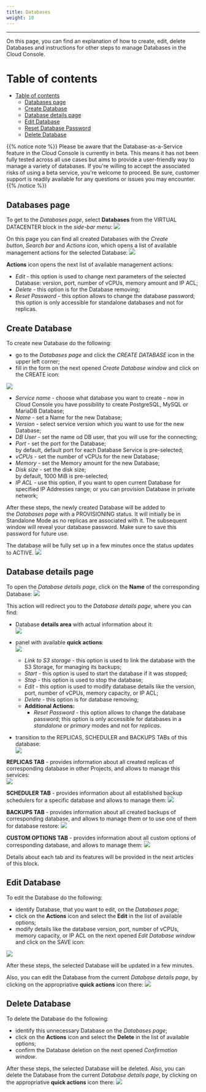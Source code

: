 ```yaml
---
title: Databases
weight: 10
---
```

___
On this page, you can find an explanation of how to create, edit, delete Databases and instructions for other steps to manage Databases in the Cloud Console.

# Table of contents
- [Table of contents](#table-of-contents)
  - [Databases page](#databases-page)
  - [Create Database](#create-database)
  - [Database details page](#database-details-page)
  - [Edit Database](#edit-database)
  - [Reset Database Password](#reset-database-password)
  - [Delete Database](#delete-database)

{{% notice note %}}
Please be aware that the Database-as-a-Service feature in the Cloud Console is currently in beta. This means it has not been fully tested across all use cases but aims to provide a user-friendly way to manage a variety of databases. If you're willing to accept the associated risks of using a beta service, you're welcome to proceed. Be sure, customer support is readily available for any questions or issues you may encounter.   
{{% /notice %}}

## Databases page
To get to the *Databases page*, select **Databases** from the VIRTUAL DATACENTER block in the *side-bar menu*:
![](../../../assets/images/databases/1.png?width=15pc&classes=border,shadow) 

On this page you can find all created Databases with the *Create button*, *Search bar* and *Actions icon*, which opens a list of available management actions for the selected Database:
![](../../../assets/images/databases/2.png?classes=border,shadow)

**Actions** icon opens the next list of available management actions:
- *Edit* - this option is used to change next parameters of the selected Database: version, port, number of vCPUs, memory amount and IP ACL;
- *Delete* - this option is for the Database removing;   
- *Reset Password* - this option allows to change the database password;  
  this option is only accessible for standalone databases and not for replicas.  

## Create Database
To create new Database do the following:
- go to the *Databases page* and click the *CREATE DATABASE* icon in the upper left corner;
- fill in the form on the next opened *Create Database window* and click on the CREATE icon:

![](../../../assets/images/databases/3.png?width=35pc&classes=border,shadow) 
  - *Service name* - choose what database you want to create - now in Cloud Console you have possibility to create PostgreSQL, MySQL or MariaDB Database;  
  - *Name* - set a Name for the new Database;  
  - *Version* - select service version which you want to use for the new Database;  
  - *DB User* - set the name od DB user, that you will use for the connecting;  
  - *Port* - set the port for the Database;    
    by default, default port for each Database Service is pre-selected;     
  - *vCPUs* - set the number of vCPUs for the new Database;  
  - *Memory* - set the Memory amount for the new Database;  
  - *Disk size* - set the disk size;  
    by default, 1000 MiB is pre-selected;    
  - *IP ACL* - use this option, if you want to open current Database for specified  IP Addresses range;
    or you can provision Database in private network;

After these steps, the newly created Database will be added to the *Databases page* with a PROVISIONING status. It will initially be in Standalone Mode as no replicas are associated with it. The subsequent window will reveal your database password. Make sure to save this password for future use.

The database will be fully set up in a few minutes once the status updates to ACTIVE.
![](../../../assets/images/databases/4.png?classes=border,shadow)

## Database details page
To open the *Database details page*, click on the **Name** of the corresponding Database:
![](../../../assets/images/databases/6.png?classes=border,shadow)

This action will redirect you to the *Database details page*, where you can find:
- Database **details area** with actual information about it:  
![](../../../assets/images/databases/7.png?width=30pc&classes=border,shadow)

- panel with available **quick actions**:   
![](../../../assets/images/databases/8.png?width=15pc&classes=border,shadow)
  - *Link to S3 storage* - this option is used to link the database with the S3 Storage, for managing its backups;  
  - *Start* - this option is used to start the database if it was stopped; 
  - *Stop* - this option is used to stop the database;
  - *Edit* - this option is used to modify database details like the version, port, number of vCPUs, memory capacity, or IP ACL;  
  - *Delete* - this option is for database removing;
  - **Additional Actions:**
    - *Reset Password* - this option allows to change the database password; this option is only accessible for databases in a *standalone* or *primary* modes and not for *replicas*. 
   
- transition to the REPLICAS, SCHEDULER and BACKUPS TABs of this database:  
![](../../../assets/images/databases/9.png?width=20pc&classes=border,shadow) 

**REPLICAS TAB** - provides information about all created replicas of corresponding database in other Projects, and allows to manage this services:   
![](../../../assets/images/databases/10.png?width=40pc&classes=border,shadow)  

**SCHEDULER TAB** - provides information about all established backup schedulers for a specific database and allows to manage them:
![](../../../assets/images/databases/27.png?width=40pc&classes=border,shadow) 

**BACKUPS TAB** - provides information about all created backups of corresponding database, and allows to manage them or to use one of them for database restore:
![](../../../assets/images/databases/26.png?width=40pc&classes=border,shadow) 

**CUSTOM OPTIONS TAB** - provides information about all custom options of corresponding database, and allows to manage them:
![](../../../assets/images/databases/29.png?width=40pc&classes=border,shadow)

Details about each tab and its features will be provided in the next articles of this block.
## Edit Database
To edit the Database do the following:  
- identify Database, that you want to edit, on the *Databases page*;  
- click on the **Actions** icon and select the **Edit** in the list of available options;  
- modify details like the database version, port, number of vCPUs, memory capacity, or IP ACL on the next opened *Edit Database window* and click on the SAVE icon:

![](../../../assets/images/databases/5.png?width=30pc&classes=border,shadow) 

After these steps, the selected Database will be updated in a few minutes. 

Also, you can edit the Database from the current *Database details page*, by clicking on the appropriative **quick actions** icon there: 
![](../../../assets/images/databases/11.png?width=15pc&classes=border,shadow)

## Delete Database
To delete the Database do the following:
- identify this unnecessary Database on the *Databases page*;
- click on the **Actions** icon and select the **Delete** in the list of available options;
- confirm the Database deletion on the next opened *Confirmation window*.

After these steps, the selected Database will be deleted.
Also, you can delete the Database from the current *Database details page*, by clicking on the appropriative **quick actions** icon there: 
![](../../../assets/images/databases/13.png?width=15pc&classes=border,shadow)
